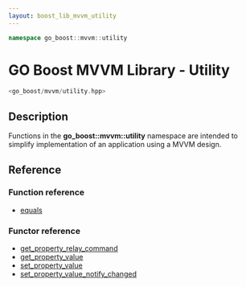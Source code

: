 ```yaml
---
layout: boost_lib_mvvm_utility
---
```


```c++
namespace go_boost::mvvm::utility
```

# GO Boost MVVM Library - Utility

```c++
<go_boost/mvvm/utility.hpp>
```

## Description

Functions in the **go_boost\::mvvm\::utility** namespace are intended to simplify
implementation of an application using a MVVM design.

## Reference

### Function reference

* [equals](./function_template_equals.html)

### Functor reference

* [get_property_relay_command](./functor_get_property_relay_command.html)
* [get_property_value](./functor_get_property_value.html)
* [set_property_value](./functor_set_property_value.html)
* [set_property_value_notify_changed](./functor_set_property_value_notify_changed.html)
